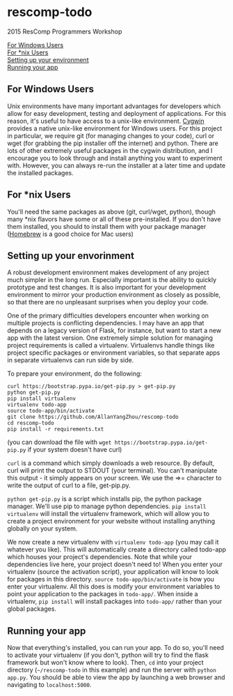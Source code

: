 # rescomp-todo
2015 ResComp Programmers Workshop

[For Windows Users](#windows)<br />
[For *nix Users](#unix)<br />
[Setting up your environment](#env)<br />
[Running your app](#running)<br />

<a name="windows"></a>
## For Windows Users

Unix environments have many important advantages for developers which allow for easy development, testing and deployment of applications. For this reason, it's useful to have access to a unix-like environment. [Cygwin](https://www.cygwin.com/) provides a native unix-like environment for Windows users. For this project in particular, we require git (for managing changes to your code), curl or wget (for grabbing the pip installer off the internet) and python. There are lots of other extremely useful packages in the cygwin distribution, and I encourage you to look through and install anything you want to experiment with. However, you can always re-run the installer at a later time and update the installed packages.

<a name="unix"></a>
## For *nix Users
You'll need the same packages as above (git, curl/wget, python), though many *nix flavors have some or all of these pre-installed. If you don't have them installed, you should to install them with your package manager ([Homebrew](http://brew.sh) is a good choice for Mac users)

<a name="env"></a>
## Setting up your envorinment

A robust development environment makes development of any project much simpler in the long run. Especially important is the ability to quickly prototype and test changes. It is also important for your development environment to mirror your production environment as closely as possible, so that there are no unpleasant surprises when you deploy your code.

One of the primary difficulties developers encounter when working on multiple projects is conflicting dependencies. I may have an app that depends on a legacy version of Flask, for instance, but want to start a new app with the latest version. One extremely simple solution for managing project requirements is called a virtualenv. Virtualenvs handle things like project specific packages or environment variables, so that separate apps in separate virtualenvs can run side by side.

To prepare your environment, do the following:
```
curl https://bootstrap.pypa.io/get-pip.py > get-pip.py
python get-pip.py
pip install virtualenv
virtualenv todo-app
source todo-app/bin/activate
git clone https://github.com/AllanYangZhou/rescomp-todo
cd rescomp-todo
pip install -r requirements.txt
```
 (you can download the file with `wget https://bootstrap.pypa.io/get-pip.py` if your system doesn't have curl)

`curl` is a command which simply downloads a web resource. By default, curl will print the output to STDOUT (your terminal). You can't manipulate this output - it simply appears on your screen. We use the =>= character to write the output of curl to a file, get-pip.py.

`python get-pip.py` is a script which installs pip, the python package manager. We'll use pip to manage python dependencies. `pip install virtualenv` will install the virtualenv framework, which will allow you to create a project environment for your website without installing anything globally on your system.

We now create a new virtualenv with `virtualenv todo-app` (you may call it whatever you like). This will automatically create a directory called todo-app which houses your project's dependencies. Note that while your dependencies live here, your project doesn't need to! When you enter your virtualenv (source the activation script), your application will know to look for packages in this directory. `source todo-app/bin/activate` is how you enter your virtualenv. All this does is modify your environment variables to point your application to the packages in `todo-app/`. When inside a virtualenv, `pip install` will install packages into `todo-app/` rather than your global packages.

<a name="running"></a>
## Running your app

Now that everything's installed, you can run your app. To do so, you'll need to activate your virtualenv (if you don't, python will try to find the flask framework but won't know where to look). Then, `cd` into your project directory (`~/rescomp-todo` in this example) and run the server with `python app.py`. You should be able to view the app by launching a web browser and navigating to `localhost:5000`.

